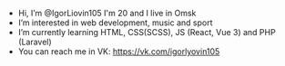 - Hi, I’m @IgorLiovin105 I'm 20 and I live in Omsk
- I’m interested in web development, music and sport
- I’m currently learning HTML, CSS(SCSS), JS (React, Vue 3) and PHP (Laravel)
- You can reach me in VK: https://vk.com/igorlyovin105
